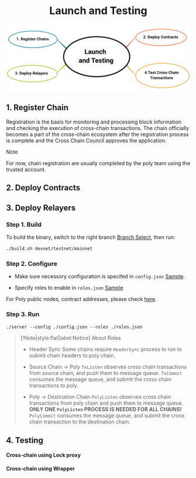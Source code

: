<h1 align="center">Launch and Testing</h1>

<div align=center><img src="resources/launch_and_testing.png" alt=""/></div>

## 1. Register Chain
Registration is the basis for monitoring and processing block information and checking the execution of cross-chain transactions. The chain officially becomes a part of the cross-chain ecosystem after the registration process is complete and the Cross Chain Council approves the application.

> [!NOTE]
> For now, chain registration are usually completed by the poly team using the trusted account.


## 2. Deploy Contracts

## 3. Deploy Relayers

### Step 1. Build

To build the binary, switch to the right branch [Branch Select](https://github.com/polynetwork/poly-relayer/blob/main/README.md#supported-chains), then run:


```bash
./build.sh devnet/testnet/mainnet
```


### Step 2. Configure

* Make sure necessory configuration is specifed in `config.json` [Sample](https://github.com/polynetwork/poly-relayer/blob/main/config.sample.json).

* Specify roles to enable in `roles.json` [Sample](https://github.com/polynetwork/poly-relayer/blob/main/roles.sample.json)

For Poly public nodes, contract addresses, please check [here](Core_Smart_Contract/Contract/MainNet.md).

### Step 3. Run


```
./server --config ./config.json --roles ./roles.json
```


> [!Note|style:flat|label:Notice]
> About Roles 
> * Header Sync
> Some chains require `HeaderSync` process to run to submit chain headers to poly chain. 
> 
> * Source Chain -> Poly
> `TxListen` observes cross chain transactions from source chain, and push them to message queue.
> `TxCommit` consumes the message queue, and submit the cross chain transactions to poly.
> 
> * Poly -> Destination Chain
> `PolyListen` observes cross chain transactions from poly chain and push them to message queue.
> **ONLY ONE `PolyListen` PROCESS IS NEEDED FOR ALL CHAINS!**
> `PolyCommit` consumes the message queue, and submit the cross chain transaction to the destination chain.


## 4. Testing

#### Cross-chain using Lock proxy

#### Cross-chain using Wrapper

